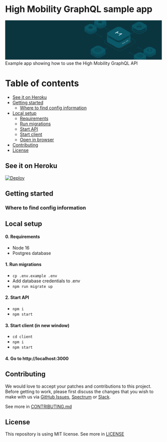 # High Mobility GraphQL sample app

![Auto API](https://github.com/highmobility/auto-api/blob/master/assets/autoapi-header.png?raw=true)
Example app showing how to use the High Mobility GraphQL API

# Table of contents

- [See it on Heroku](#see-it-on-heroku)
- [Getting started](#getting-started)
  - [Where to find config information](#where-to-find-config-information)
- [Local setup](#local-setup)
  - [Requirements](#0-requirements)
  - [Run migrations](#1-run-migrations)
  - [Start API](#2-start-api)
  - [Start client](#3-start-client)
  - [Open in browser](#4-go-to)
- [Contributing](#contributing)
- [License](#license)

## See it on Heroku

[![Deploy](https://www.herokucdn.com/deploy/button.svg)](https://heroku.com/deploy?template=https://github.com/kaareloun/hm-graphql-scaffold)

## Getting started

### Where to find config information

## Local setup

#### 0. Requirements

- Node 16
- Postgres database

#### 1. Run migrations

- `cp .env.example .env`
- Add database credentials to .env
- `npm run migrate up`

#### 2. Start API

- `npm i`
- `npm start`

#### 3. Start client (in new window)

- `cd client`
- `npm i`
- `npm start`

#### 4. Go to http://localhost:3000

## Contributing

We would love to accept your patches and contributions to this project. Before getting to work, please first discuss the changes that you wish to make with us via [GitHub Issues](https://github.com/highmobility/hm-graphql-auto-api-explorer/issues), [Spectrum](https://spectrum.chat/high-mobility/) or [Slack](https://slack.high-mobility.com/).

See more in [CONTRIBUTING.md](https://github.com/highmobility/hm-graphql-auto-api-explorer/tree/main/CONTRIBUTING.md)

## License

This repository is using MIT license. See more in [LICENSE](https://github.com/highmobility/hm-graphql-auto-api-explorer/tree/main/LICENSE)
